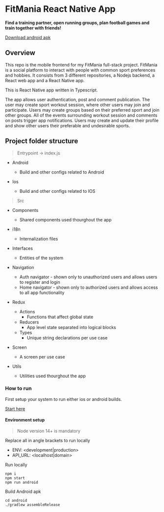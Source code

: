 # FitMania React Native App

**Find a training partner, open running groups, plan football games and train together with friends!**

[Download android apk](https://drive.google.com/file/d/10szFucuXkKDJYvqRdGPRXcurNdqlZqIl/view?usp=sharing)

## Overview

This repo is the mobile frontend for my FitMania full-stack project. FitMania is a social platform to interact with people with common sport preferences and hobbies. It consists from 3 different repositories, a Nodejs backend, a React web app and a React Native app.

This is React Native app written in Typescript.

The app allows user authentication, post and comment publication. The user may create sport workout session, where other users may join and participate. Users may create groups based on their preferred sport and join other groups. All of the events surrounding workout session and comments on posts trigger app notifications. Users may create and update their profile and show other users their preferable and undesirable sports.

## Project folder structure

> Entrypoint -> index.js

- Android

  - Build and other configs related to Android

- Ios

  - Build and other configs related to IOS

> Src

- Components

  - Shared components used thourghout the app

- i18n

  - Internalization files

- Interfaces

  - Entities of the system

- Navigation

  - Auth navigator - shown only to unauthorized users and allows users to register and login
  - Home navigator - shown only to authorized users and allows access to all app functionality

- Redux
  - Actions
    - Functions that affect global state
  - Reducers
    - App level state separated into logical blocks
  - Types
    - Unique string declarations per use case
- Screen
  - A screen per use case
- Utils
  - Utilities used thourghout the app

### How to run

First setup your system to run either ios or android builds.

[Start here](https://reactnative.dev/docs/environment-setup)

#### Environment setup

> Node version 14+ is mandatory

Replace all in angle brackets to run locally

- ENV: \<development|production\>
- API_URL: \<localhost|domain\>

Run locally

```
npm i
npm start
npm run android
```

Build Android apk

```
cd android
./gradlew assembleRelease
```
